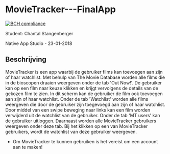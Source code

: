 # MovieTracker---FinalApp

[![BCH compliance](https://bettercodehub.com/edge/badge/ChantalStangenberger/MovieTracker---FinalApp?branch=master)](https://bettercodehub.com/)

Student: Chantal Stangenberger

Native App Studio - 23-01-2018

## Beschrijving

MovieTracker is een app waarbij de gebruiker films kan toevoegen aan zijn of haar watchlist. Met behulp van The Movie Database worden alle films die in de bioscopen draaien weergeven onder de tab 'Out Now!'. De gebruiker kan op een film naar keuze klikken en krijgt vervolgens de details van de gekozen film te zien. In dit scherm kan de gebruiker de film ook toevoegen aan zijn of haar watchlist. Onder de tab 'Watchlist' worden alle films weergeven die door de gebruiker zijn toegevoegd aan zijn of haar watchlist. Door middel van een swipe beweging naar links kan een film worden verwijderd uit de watchlist van de gebruiker. Onder de tab 'MT users' kan de gebruiker uitloggen. Daarnaast worden alle MovieTracker gebruikers weergeven onder deze tab. Bij het klikken op een van MovieTracker gebruikers, wordt de watchlist van deze gebruiker weergeven. 

* Om MovieTracker te kunnen gebruiken is het vereist om een account aan te maken!




